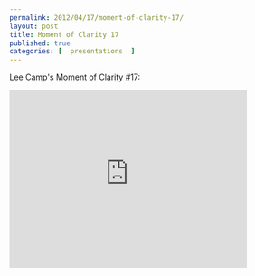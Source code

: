 ```yaml
---
permalink: 2012/04/17/moment-of-clarity-17/
layout: post
title: Moment of Clarity 17
published: true 
categories: [  presentations  ]
---
```


Lee Camp's Moment of Clarity #17:

<iframe width="420" height="315" src="https://www.youtube.com/embed/xH8YGOcQsIc" frameborder="0" allowfullscreen></iframe>


